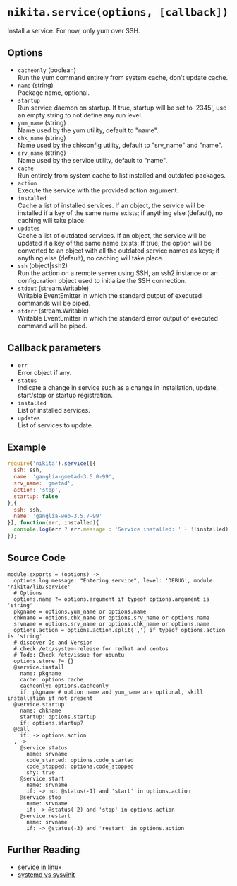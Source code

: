 
# `nikita.service(options, [callback])`

Install a service. For now, only yum over SSH.

## Options

*   `cacheonly` (boolean)   
    Run the yum command entirely from system cache, don't update cache.   
*   `name` (string)   
    Package name, optional.   
*   `startup`   
    Run service daemon on startup. If true, startup will be set to '2345', use
    an empty string to not define any run level.   
*   `yum_name` (string)   
    Name used by the yum utility, default to "name".   
*   `chk_name` (string)   
    Name used by the chkconfig utility, default to "srv_name" and "name".   
*   `srv_name` (string)   
    Name used by the service utility, default to "name".   
*   `cache`   
    Run entirely from system cache to list installed and outdated packages.   
*   `action`   
    Execute the service with the provided action argument.   
*   `installed`   
    Cache a list of installed services. If an object, the service will be
    installed if a key of the same name exists; if anything else (default), no
    caching will take place.   
*   `updates`   
    Cache a list of outdated services. If an object, the service will be updated
    if a key of the same name exists; If true, the option will be converted to
    an object with all the outdated service names as keys; if anything else
    (default), no caching will take place.   
*   `ssh` (object|ssh2)   
    Run the action on a remote server using SSH, an ssh2 instance or an
    configuration object used to initialize the SSH connection.   
*   `stdout` (stream.Writable)   
    Writable EventEmitter in which the standard output of executed commands will
    be piped.   
*   `stderr` (stream.Writable)   
    Writable EventEmitter in which the standard error output of executed command
    will be piped.   

## Callback parameters

*   `err`   
    Error object if any.   
*   `status`   
    Indicate a change in service such as a change in installation, update, 
    start/stop or startup registration.   
*   `installed`   
    List of installed services.   
*   `updates`   
    List of services to update.   

## Example

```js
require('nikita').service([{
  ssh: ssh,
  name: 'ganglia-gmetad-3.5.0-99',
  srv_name: 'gmetad',
  action: 'stop',
  startup: false
},{
  ssh: ssh,
  name: 'ganglia-web-3.5.7-99'
}], function(err, installed){
  console.log(err ? err.message : 'Service installed: ' + !!installed);
});
```

## Source Code

    module.exports = (options) ->
      options.log message: "Entering service", level: 'DEBUG', module: 'nikita/lib/service'
      # Options
      options.name ?= options.argument if typeof options.argument is 'string'
      pkgname = options.yum_name or options.name
      chkname = options.chk_name or options.srv_name or options.name
      srvname = options.srv_name or options.chk_name or options.name
      options.action = options.action.split(',') if typeof options.action is 'string'
      # discover Os and Version
      # check /etc/system-release for redhat and centos
      # Todo: Check /etc/issue for ubuntu
      options.store ?= {}
      @service.install
        name: pkgname
        cache: options.cache
        cacheonly: options.cacheonly
        if: pkgname # option name and yum_name are optional, skill installation if not present
      @service.startup
        name: chkname
        startup: options.startup
        if: options.startup?
      @call 
        if: -> options.action
      , ->
        @service.status
          name: srvname
          code_started: options.code_started
          code_stopped: options.code_stopped
          shy: true
        @service.start
          name: srvname
          if: -> not @status(-1) and 'start' in options.action
        @service.stop
          name: srvname
          if: -> @status(-2) and 'stop' in options.action
        @service.restart
          name: srvname
          if: -> @status(-3) and 'restart' in options.action

## Further Reading

*   [service in linux](https://www.digitalocean.com/community/tutorials/how-to-configure-a-linux-service-to-start-automatically-after-a-crash-or-reboot-part-2-reference#systemd-configuration-files-unit-files)
*   [systemd vs sysvinit](https://fedoraproject.org/wiki/SysVinit_to_Systemd_Cheatsheet)
